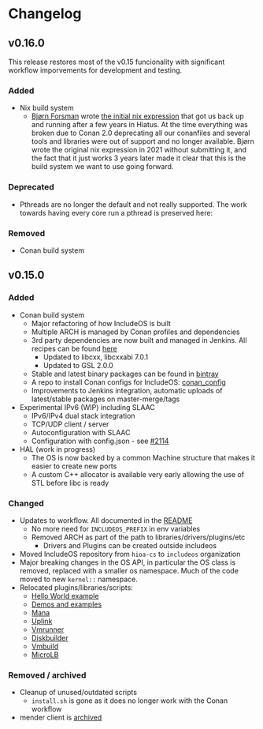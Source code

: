 # Changelog
<!--
Please categorize a release with the following headings: Added, Changed, Deprecated, Removed, Fixed, Security
Guidelines taken from: https://keepachangelog.com/en/1.0.0/
-->
## v0.16.0
This release restores most of the v0.15 funcionality with significant workflow imporvements for development and testing. 

### Added
- Nix build system
  -  [Bjørn Forsman](https://github.com/bjornfor) wrote [the initial nix expression](https://github.com/includeos/IncludeOS/pull/2225) that got us back up and running after a few years in Hiatus. At the time everything was broken due to Conan 2.0 deprecating all our conanfiles and several tools and libraries were out of support and no longer available. Bjørn wrote the original nix expression in 2021 without submitting it, and the fact that it just works 3 years later made it clear that this is the build system we want to use going forward. 

### Deprecated
- Pthreads are no longer the default and not really supported. The work towards having every core run a pthread is preserved here: 

### Removed 
- Conan build system

## v0.15.0

### Added
- Conan build system
  - Major refactoring of how IncludeOS is built
  - Multiple ARCH is managed by Conan profiles and dependencies
  - 3rd party dependencies are now built and managed in Jenkins. All recipes can be found [here](https://github.com/includeos/conan)
    - Updated to libcxx, libcxxabi 7.0.1
    - Updated to GSL 2.0.0
  - Stable and latest binary packages can be found in [bintray](https://bintray.com/includeos/includeos)
  - A repo to install Conan configs for IncludeOS: [conan_config](https://github.com/includeos/conan_config)
  - Improvements to Jenkins integration, automatic uploads of latest/stable packages on master-merge/tags
- Experimental IPv6 (WIP) including SLAAC
  - IPv6/IPv4 dual stack integration
  - TCP/UDP client / server
  - Autoconfiguration with SLAAC
  - Configuration with config.json - see [#2114](https://github.com/includeos/IncludeOS/pull/2114)
- HAL (work in progress)
  - The OS is now backed by a common Machine structure that makes it easier to create new ports
  - A custom C++ allocator is available very early allowing the use of STL before libc is ready

### Changed
- Updates to workflow. All documented in the [README](README.md)
  - No more need for `INCLUDEOS_PREFIX` in env variables
  - Removed ARCH as part of the path to libraries/drivers/plugins/etc
    - Drivers and Plugins can be created outside includeos
- Moved IncludeOS repository from `hioa-cs` to `includeos` organization
- Major breaking changes in the OS API, in particular the OS class is removed, replaced with a smaller os namespace. Much of the code moved to new `kernel::` namespace.
- Relocated plugins/libraries/scripts:
  - [Hello World example](https://github.com/includeos/hello_world)
  - [Demos and examples](https://github.com/includeos/demo-examples)
  - [Mana](https://github.com/includeos/mana)
  - [Uplink](https://github.com/includeos/uplink)
  - [Vmrunner](https://github.com/includeos/vmrunner)
  - [Diskbuilder](https://github.com/includeos/diskbuilder)
  - [Vmbuild](https://github.com/includeos/vmbuild)
  - [MicroLB](https://github.com/includeos/microlb)

### Removed / archived
- Cleanup of unused/outdated scripts
  - `install.sh` is gone as it does no longer work with the Conan workflow
- mender client is [archived](https://github.com/includeos/mender)
